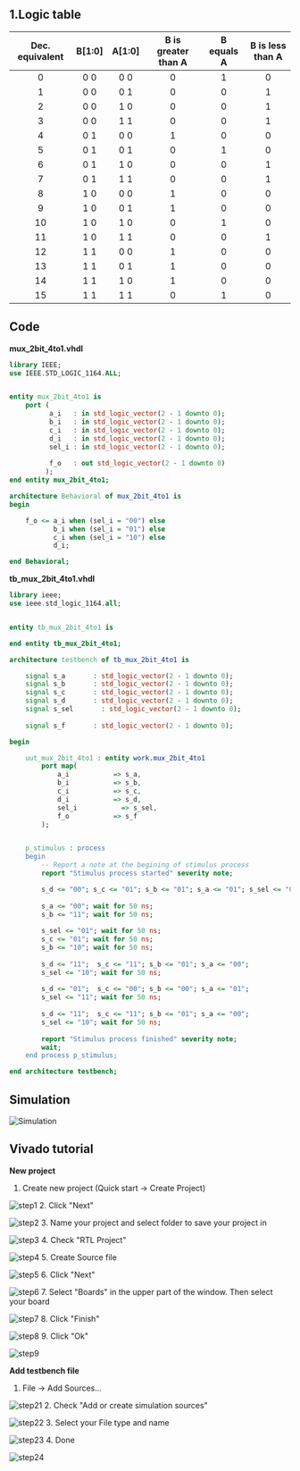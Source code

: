 ## 1.Logic table


| **Dec. equivalent** | **B[1:0]** | **A[1:0]** | **B is greater than A** | **B equals A** | **B is less than A** |
| :-: | :-: | :-: | :-: | :-: | :-: |
| 0 | 0 0 | 0 0 | 0 | 1 | 0 |
| 1 | 0 0 | 0 1 | 0 | 0 | 1 |
| 2 | 0 0 | 1 0 | 0 | 0 | 1 |
| 3 | 0 0 | 1 1 | 0 | 0 | 1 |
| 4 | 0 1 | 0 0 | 1 | 0 | 0 |
| 5 | 0 1 | 0 1 | 0 | 1 | 0 |
| 6 | 0 1 | 1 0 | 0 | 0 | 1 |
| 7 | 0 1 | 1 1 | 0 | 0 | 1 |
| 8 | 1 0 | 0 0 | 1 | 0 | 0 |
| 9 | 1 0 | 0 1 | 1 | 0 | 0 |
| 10 | 1 0 | 1 0 | 0 | 1 | 0 |
| 11 | 1 0 | 1 1 | 0 | 0 | 1 |
| 12 | 1 1 | 0 0 | 1 | 0 | 0 |
| 13 | 1 1 | 0 1 | 1 | 0 | 0 |
| 14 | 1 1 | 1 0 | 1 | 0 | 0 |
| 15 | 1 1 | 1 1 | 0 | 1 | 0 |

## Code

**mux_2bit_4to1.vhdl**

```vhdl
library IEEE;
use IEEE.STD_LOGIC_1164.ALL;


entity mux_2bit_4to1 is
    port (
          a_i   : in std_logic_vector(2 - 1 downto 0);
          b_i   : in std_logic_vector(2 - 1 downto 0);
          c_i   : in std_logic_vector(2 - 1 downto 0);
          d_i   : in std_logic_vector(2 - 1 downto 0);
          sel_i : in std_logic_vector(2 - 1 downto 0);
          
          f_o   : out std_logic_vector(2 - 1 downto 0)
         );
end entity mux_2bit_4to1;

architecture Behavioral of mux_2bit_4to1 is
begin

    f_o <= a_i when (sel_i = "00") else
           b_i when (sel_i = "01") else
           c_i when (sel_i = "10") else
           d_i;

end Behavioral;
```

**tb_mux_2bit_4to1.vhdl**

```vhdl
library ieee;
use ieee.std_logic_1164.all;


entity tb_mux_2bit_4to1 is

end entity tb_mux_2bit_4to1;

architecture testbench of tb_mux_2bit_4to1 is

    signal s_a       : std_logic_vector(2 - 1 downto 0);
    signal s_b       : std_logic_vector(2 - 1 downto 0);
    signal s_c       : std_logic_vector(2 - 1 downto 0);
    signal s_d       : std_logic_vector(2 - 1 downto 0);
    signal s_sel       : std_logic_vector(2 - 1 downto 0);
    
    signal s_f       : std_logic_vector(2 - 1 downto 0);

begin

    uut_mux_2bit_4to1 : entity work.mux_2bit_4to1
        port map(
            a_i           => s_a,
            b_i           => s_b,
            c_i           => s_c,
            d_i           => s_d,
            sel_i           => s_sel,
            f_o           => s_f
        );


    p_stimulus : process
    begin
        -- Report a note at the begining of stimulus process
        report "Stimulus process started" severity note;

        s_d <= "00"; s_c <= "01"; s_b <= "01"; s_a <= "01"; s_sel <= "00"; wait for 50 ns;
        
        s_a <= "00"; wait for 50 ns;
        s_b <= "11"; wait for 50 ns;
        
        s_sel <= "01"; wait for 50 ns;
        s_c <= "01"; wait for 50 ns;
        s_b <= "10"; wait for 50 ns;  
        
        s_d <= "11";  s_c <= "11"; s_b <= "01"; s_a <= "00"; 
        s_sel <= "10"; wait for 50 ns;  
        
        s_d <= "01";  s_c <= "00"; s_b <= "00"; s_a <= "01"; 
        s_sel <= "11"; wait for 50 ns;  
        
        s_d <= "11";  s_c <= "11"; s_b <= "01"; s_a <= "00"; 
        s_sel <= "10"; wait for 50 ns; 
               
        report "Stimulus process finished" severity note;
        wait;
    end process p_stimulus;

end architecture testbench;
```



## Simulation

![Simulation](images/Simulation.PNG)

## Vivado tutorial

**New project**
1. Create new project (Quick start -> Create Project)

![step1](images/1.PNG)
2. Click "Next"

![step2](images/2.PNG)
3. Name your project and select folder to save your project in

![step3](images/3.PNG)
4. Check "RTL Project"

![step4](images/4.PNG)
5. Create Source file

![step5](images/5.PNG)
6. Click "Next"

![step6](images/6.PNG)
7. Select "Boards" in the upper part of the window. Then select your board

![step7](images/7.PNG)
8. Click "Finish"

![step8](images/8.PNG)
9. Click "Ok"

![step9](images/9.PNG)

**Add testbench file**

1. File -> Add Sources...

![step21](images/10.png)
2. Check "Add or create simulation sources"

![step22](images/11.PNG)
3. Select your File type and name

![step23](images/12.PNG)
4. Done

![step24](images/13.PNG)

